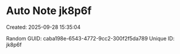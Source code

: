 ﻿# Auto Note jk8p6f
Created: 2025-09-28 15:35:04

Random GUID: caba198e-6543-4772-9cc2-300f2f5da789
Unique ID: jk8p6f
